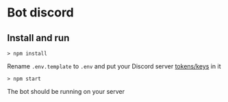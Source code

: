 # Bot discord

## Install and run

`> npm install`

Rename `.env.template` to `.env` and put your Discord server [tokens/keys](https://www.writebots.com/discord-bot-token) in it

`> npm start`

The bot should be running on your server
